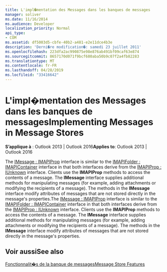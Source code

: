 ```yaml
---
title: L'impl�mentation des Messages dans les banques de messages
manager: soliver
ms.date: 11/16/2014
ms.audience: Developer
localization_priority: Normal
api_type:
- COM
ms.assetid: df5003d5-cbfe-40b2-a481-e2e11dce4b3e
description: 'Derni�re modification�: samedi 23 juillet 2011'
ms.openlocfilehash: 223dfa2ac990875e98e876ab491bf09caf63e874
ms.sourcegitcommit: 8657170d071f9bcf680aba50b9c07f2a4fb82283
ms.translationtype: MT
ms.contentlocale: fr-FR
ms.lasthandoff: 04/28/2019
ms.locfileid: "33416642"
---
```

# <a name="implementing-messages-in-message-stores"></a><span data-ttu-id="18aa4-103">L'impl�mentation des Messages dans les banques de messages</span><span class="sxs-lookup"><span data-stu-id="18aa4-103">Implementing Messages in Message Stores</span></span>

  
  
<span data-ttu-id="18aa4-104">**S’applique à** : Outlook 2013 | Outlook 2016</span><span class="sxs-lookup"><span data-stu-id="18aa4-104">**Applies to**: Outlook 2013 | Outlook 2016</span></span> 
  
<span data-ttu-id="18aa4-p101">The [IMessage : IMAPIProp](imessageimapiprop.md) interface is similar to the [IMAPIFolder : IMAPIContainer](imapifolderimapicontainer.md) interface in that both interfaces derive from the [IMAPIProp : IUnknown](imapipropiunknown.md) interface. Clients use the **IMAPIProp** methods to access the contents of a message. The **IMessage** interface supplies additional methods for manipulating messages (for example, adding attachments or modifying the recipients of a message). The methods in the **IMessage** interface modify attributes of messages that are not stored directly in the message's properties.</span><span class="sxs-lookup"><span data-stu-id="18aa4-p101">The [IMessage : IMAPIProp](imessageimapiprop.md) interface is similar to the [IMAPIFolder : IMAPIContainer](imapifolderimapicontainer.md) interface in that both interfaces derive from the [IMAPIProp : IUnknown](imapipropiunknown.md) interface. Clients use the **IMAPIProp** methods to access the contents of a message. The **IMessage** interface supplies additional methods for manipulating messages (for example, adding attachments or modifying the recipients of a message). The methods in the **IMessage** interface modify attributes of messages that are not stored directly in the message's properties.</span></span> 
  
## <a name="see-also"></a><span data-ttu-id="18aa4-109">Voir aussi</span><span class="sxs-lookup"><span data-stu-id="18aa4-109">See also</span></span>



[<span data-ttu-id="18aa4-110">Fonctionnalit�s de la banque de messages</span><span class="sxs-lookup"><span data-stu-id="18aa4-110">Message Store Features</span></span>](message-store-features.md)

